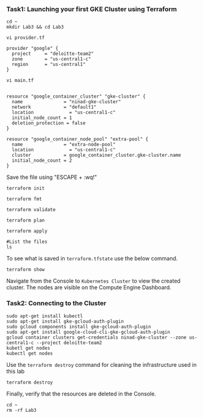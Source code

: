 ### Task1: Launching your first GKE Cluster using Terraform
```
cd ~
mkdir Lab3 && cd Lab3
```
```
vi provider.tf
```
```hcl
provider "google" {
  project     = "deloitte-team2"
  zone        = "us-central1-c"
  region      = "us-central1"
}
```
```
vi main.tf
```
```hcl

resource "google_container_cluster" "gke-cluster" {
  name               = "ninad-gke-cluster"
  network            = "default1"
  location             = "us-central1-c"
  initial_node_count = 1
  deletion_protection = false
}

resource "google_container_node_pool" "extra-pool" {
  name               = "extra-node-pool"
  location             = "us-central1-c"
  cluster            = google_container_cluster.gke-cluster.name
  initial_node_count = 2
}

```
Save the file using "ESCAPE + :wq!"
```
terraform init
```
```
terraform fmt
```
```
terraform validate
```
```
terraform plan
```
```
terraform apply
```
```
#List the files
ls 
```
To see what is saved in `terraform.tfstate` use the below command.

```
terraform show
```
Navigate from the Console to `Kubernetes Cluster` to view the created cluster.
The nodes are visible on the Compute Engine Dashboard.

### Task2: Connecting to the Cluster
```
sudo apt-get install kubectl
sudo apt-get install gke-gcloud-auth-plugin
sudo gcloud components install gke-gcloud-auth-plugin
sudo apt-get install google-cloud-cli-gke-gcloud-auth-plugin
gcloud container clusters get-credentials ninad-gke-cluster --zone us-central1-c --project deloitte-team2
kubetl get nodes
kubectl get nodes

```
Use the `terraform destroy` command for cleaning the infrastructure used in this lab
```
terraform destroy
```
Finally, verify that the resources are deleted in the Console.
```
cd ~
rm -rf Lab3
```
